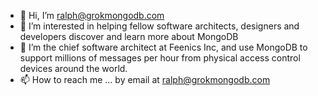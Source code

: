 - 👋 Hi, I’m ralph@grokmongodb.com
- 👀 I’m interested in helping fellow software architects, designers and developers discover and learn more about MongoDB
- 🌱 I’m the chief software architect at Feenics Inc, and use MongoDB to support millions of messages per hour from physical access control devices around the world.
- 📫 How to reach me ... by email at ralph@grokmongodb.com

<!---
grokmongodb/grokmongodb is a ✨ special ✨ repository because its `README.md` (this file) appears on your GitHub profile.
You can click the Preview link to take a look at your changes.
--->
